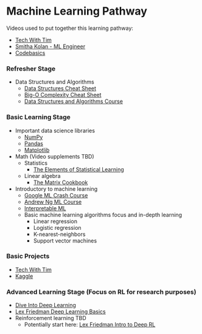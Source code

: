 # Machine Learning Pathway

Videos used to put together this learning pathway:
- [Tech With Tim](https://www.youtube.com/watch?v=nl7kDPYD20A&list=PL_7ZkXVd4FT6DZpl2tUmT3_j0KByeImiT&index=6)
- [Smitha Kolan - ML Engineer](https://www.youtube.com/watch?v=y4o9hrSCDPI&list=PL_7ZkXVd4FT6DZpl2tUmT3_j0KByeImiT&index=4)
- [Codebasics](https://www.youtube.com/watch?v=T4MLrtOKPjY&list=PL_7ZkXVd4FT6DZpl2tUmT3_j0KByeImiT&index=1)

### Refresher Stage
- Data Structures and Algorithms
  - [Data Structures Cheat Sheet](https://www.techinterviewhandbook.org/algorithms/study-cheatsheet/)
  - [Big-O Complexity Cheat Sheet](https://www.bigocheatsheet.com/)
  - [Data Structures and Algorithms Course](https://www.youtube.com/watch?v=pkYVOmU3MgA)

### Basic Learning Stage
- Important data science libraries
  - [NumPy](https://www.youtube.com/watch?v=QUT1VHiLmmI)
  - [Pandas](https://www.youtube.com/playlist?list=PLeo1K3hjS3uuASpe-1LjfG5f14Bnozjwy)
  - [Matplotlib](https://www.youtube.com/watch?v=3Xc3CA655Y4)
- Math (Video supplements TBD)
  - Statistics
    - [The Elements of Statistical Learning](https://hastie.su.domains/Papers/ESLII.pdf)
  - Linear algebra
    - [The Matrix Cookbook](http://www2.imm.dtu.dk/pubdb/edoc/imm3274.pdf)
- Introductory to machine learning
  - [Google ML Crash Course](https://developers.google.com/machine-learning/crash-course)
  - [Andrew Ng ML Course](https://www.coursera.org/specializations/machine-learning-introduction)
  - [Interpretable ML](https://christophm.github.io/interpretable-ml-book/)
  - Basic machine learning algorithms focus and in-depth learning
    - Linear regression
    - Logistic regression
    - K-nearest-neighbors
    - Support vector machines

### Basic Projects
- [Tech With Tim](https://www.youtube.com/watch?v=BOhgGA7Eu5E)
- [Kaggle](https://www.kaggle.com/getting-started/317421)

### Advanced Learning Stage (Focus on RL for research purposes)
- [Dive Into Deep Learning](https://d2l.ai/chapter_introduction/index.html)
- [Lex Friedman Deep Learning Basics](https://www.youtube.com/watch?v=O5xeyoRL95U)
- Reinforcement learning TBD
  - Potentially start here: [Lex Friedman Intro to Deep RL](https://www.youtube.com/watch?v=zR11FLZ-O9M)
